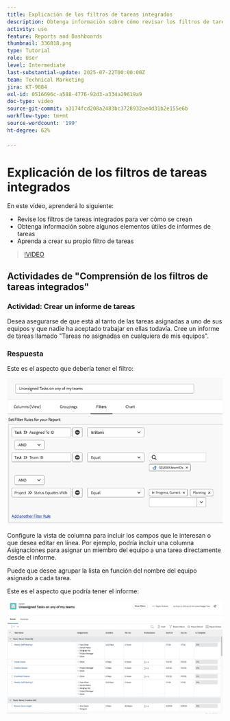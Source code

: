 ```yaml
---
title: Explicación de los filtros de tareas integrados
description: Obtenga información sobre cómo revisar los filtros de tareas integrados para ver cómo se crean y crear su propio filtro de tareas en Workfront.
activity: use
feature: Reports and Dashboards
thumbnail: 336818.png
type: Tutorial
role: User
level: Intermediate
last-substantial-update: 2025-07-22T00:00:00Z
team: Technical Marketing
jira: KT-9084
exl-id: 0516696c-a588-4776-92d3-a334a29619a9
doc-type: video
source-git-commit: a3174fcd208a2483bc3728932ae4d31b2e155e6b
workflow-type: tm+mt
source-wordcount: '199'
ht-degree: 62%

---
```


# Explicación de los filtros de tareas integrados

En este vídeo, aprenderá lo siguiente:

* Revise los filtros de tareas integrados para ver cómo se crean
* Obtenga información sobre algunos elementos útiles de informes de tareas
* Aprenda a crear su propio filtro de tareas

>[!VIDEO](https://video.tv.adobe.com/v/3412671/?quality=12&learn=on&captions=spa)

## Actividades de &quot;Comprensión de los filtros de tareas integrados&quot;


### Actividad: Crear un informe de tareas

Desea asegurarse de que está al tanto de las tareas asignadas a uno de sus equipos y que nadie ha aceptado trabajar en ellas todavía. Cree un informe de tareas llamado &quot;Tareas no asignadas en cualquiera de mis equipos&quot;.

### Respuesta

Este es el aspecto que debería tener el filtro:

![Una imagen de la pantalla para crear un filtro de tareas](assets/opening-built-in-task-filters-1.png)

Configure la vista de columna para incluir los campos que le interesan o que desea editar en línea. Por ejemplo, podría incluir una columna Asignaciones para asignar un miembro del equipo a una tarea directamente desde el informe.

Puede que desee agrupar la lista en función del nombre del equipo asignado a cada tarea.

Este es el aspecto que podría tener el informe:

![Imagen de un informe de tareas](assets/opening-built-in-task-filters-2.png)

